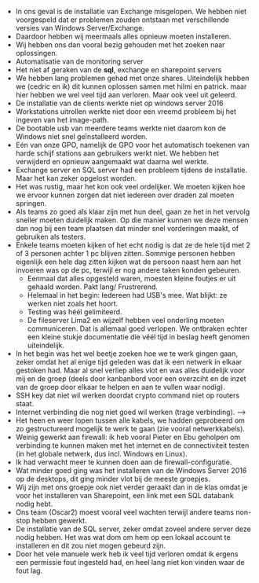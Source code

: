 - In ons geval is de installatie van Exchange misgelopen. We hebben niet voorgespeld dat er problemen zouden ontstaan met verschillende versies van Windows Server/Exchange.
- Daardoor hebben wij meermaals alles opnieuw moeten installeren.
- Wij hebben ons dan vooral bezig gehouden met het zoeken naar oplossingen.
- Automatisatie van de monitoring server
- Het niet af geraken van de **sql**, exchange en sharepoint servers
- We hebben lang problemen gehad met onze shares. Uiteindelijk hebben we (cedric en ik) dit kunnen oplossen samen met hilmi en patrick. maar hier hebben we wel veel tijd aan verloren. Maar ook veel uit geleerd.
- De installatie van de clients werkte niet op windows server 2016
- Workstations uitrollen werkte niet door een vreemd probleem bij het ingeven van het image-path.
- De bootable usb van meerdere teams werkte niet daarom kon de Windows niet snel geïnstalleerd worden.
- Eén van onze GPO, namelijk de GPO voor het automatisch toekenen van harde schijf stations aan gebruikers werkt niet. We hebben het verwijderd en opnieuw aangemaakt wat daarna wel werkte.
- Exchange server en SQL server had een probleem tijdens de installatie. Maar het kan zeker opgelost worden.
- Het was rustig, maar het kon ook veel ordelijker. We moeten kijken hoe we ervoor kunnen zorgen dat niet iedereen over draden zal moeten springen.
- Als teams zo goed als klaar zijn met hun deel, gaan ze het in het vervolg sneller moeten duidelijk maken. Op die manier kunnen we deze mensen dan nog bij een team plaatsen dat minder snel vorderingen maakt, of gebruiken als testers.
- Enkele teams moeten kijken of het echt nodig is dat ze de hele tijd met 2 of 3 personen achter 1 pc blijven zitten. Sommige personen hebben eigenlijk een hele dag zitten kijken wat de persoon naast hem aan het invoeren was op de pc, terwijl er nog andere taken konden gebeuren.
  - Eenmaal dat alles opgesteld waren, moesten kleine foutjes er uit gehaald worden. Pakt lang/ Frustrerend.
  - Helemaal in het begin: Iedereen had USB's mee. Wat blijkt: ze werken niet zoals het hoort.
  - Testing was héél gelimiteerd.
  - De fileserver Lima2 en wijzelf hebben veel onderling moeten communiceren. Dat is allemaal goed verlopen. We ontbraken echter een kleine stukje documentatie die véél tijd in beslag heeft genomen uiteindelijk.
- In het begin was het wel beetje zoeken hoe we te werk gingen gaan, zeker omdat het al enige tijd geleden was dat ik een netwerk in elkaar gestoken had. Maar al snel verliep alles vlot en was alles duidelijk voor mij en de groep (deels door kanbanbord voor een overzciht en de inzet van de groep door elkaar te helpen en aan te vullen waar nodig).
- SSH key dat niet wil werken doordat crypto command niet op routers staat.
- Internet verbinding die nog niet goed wil werken (trage verbinding).
-->
- Het heen en weer lopen tussen alle kabels, we hadden geprobeerd om zo gestructureerd mogelijk te werk te gaan (zie vooral netwerkkabels).
- Weinig gewerkt aan firewall: ik heb vooral Pieter en Ebu geholpen om verbinding te kunnen maken met het internet en de connectiviteit testen (in het globale netwerk, dus incl. Windows en Linux).
- Ik had verwacht meer te kunnen doen aan de firewall-configuratie.
- Wat minder goed ging was het installeren van de Windows Server 2016 op de desktops, dit ging minder vlot bij de meeste groepjes.
- Wij zijn met ons groepje ook niet verder geraakt dan in de klas omdat je voor het installeren van Sharepoint, een link met een SQL databank nodig hebt.
- Ons team (Oscar2) moest vooral veel wachten terwijl andere teams non-stop hebben gewerkt. 
- De installatie van de SQL server, zeker omdat zoveel andere server deze nodig hebben. Het was wat dom om hem op een lokaal account te installeren en dit zou niet mogen gebeurd zijn.
- Door het vele manuele werk heb ik veel tijd verloren omdat ik ergens een permissie fout ingesteld had, en heel lang niet kon vinden waar de fout lag.

